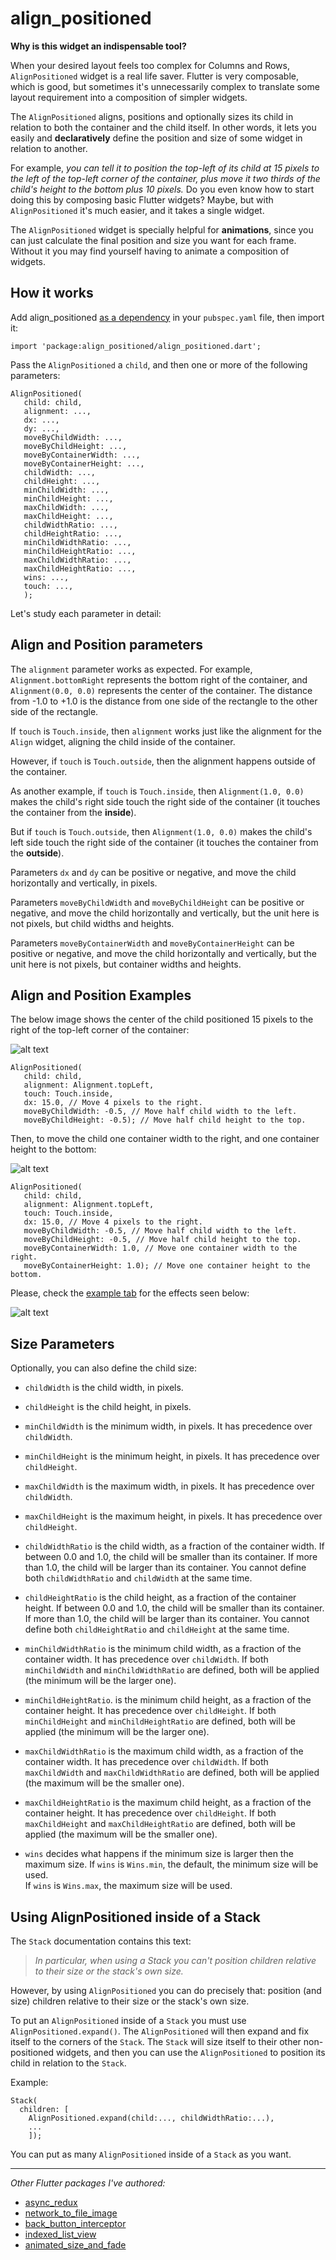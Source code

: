 # align_positioned

**Why is this widget an indispensable tool?** 

When your desired layout feels too complex for Columns and Rows, `AlignPositioned` widget is a real life saver.
Flutter is very composable, which is good, but sometimes it's unnecessarily complex to translate some layout 
requirement into a composition of simpler widgets. 

The `AlignPositioned` aligns, positions and optionally sizes its child 
in relation to both the container and the child itself.
In other words, it lets you easily and **declaratively** 
define the position and size of some widget in relation to another. 

For example, *you can tell it to position the top-left of its child at 15 pixels
to the left of the top-left corner of the container, 
plus move it two thirds of the child's height to the bottom plus 10 pixels.*
Do you even know how to start doing this by composing basic Flutter widgets?
Maybe, but with `AlignPositioned` it's much easier, and it takes a single widget.

The `AlignPositioned` widget is specially helpful for **animations**, 
since you can just calculate the final position and size you want for each frame. 
Without it you may find yourself having to animate a composition of widgets.

## How it works 

Add align_positioned [as a dependency](https://pub.dartlang.org/packages/align_positioned#-installing-tab-) 
in your `pubspec.yaml` file,
then import it:

    import 'package:align_positioned/align_positioned.dart';

Pass the `AlignPositioned` a `child`, and then one or more of the following parameters:
 
    AlignPositioned(
       child: child,           
       alignment: ...,
       dx: ...,
       dy: ...,
       moveByChildWidth: ...,
       moveByChildHeight: ...,
       moveByContainerWidth: ...,
       moveByContainerHeight: ...,
       childWidth: ...,
       childHeight: ...,
       minChildWidth: ...,
       minChildHeight: ...,
       maxChildWidth: ...,
       maxChildHeight: ...,
       childWidthRatio: ...,
       childHeightRatio: ...,
       minChildWidthRatio: ...,
       minChildHeightRatio: ...,
       maxChildWidthRatio: ...,
       maxChildHeightRatio: ...,
       wins: ...,
       touch: ...,       
       ); 
   
Let's study each parameter in detail:
        
## Align and Position parameters

The `alignment` parameter works as expected. For example, 
`Alignment.bottomRight` represents the bottom right of the container, 
and `Alignment(0.0, 0.0)` represents the center of the container. 
The distance from -1.0 to +1.0 is the distance from one side of the rectangle 
to the other side of the rectangle. 

If `touch` is `Touch.inside`, then `alignment` works just like the alignment 
for the `Align` widget, aligning the child inside of the container. 

However, if `touch` is `Touch.outside`, then the alignment happens outside of 
the container. 

As another example, if `touch` is `Touch.inside`, then `Alignment(1.0, 0.0)` makes the child's
right side touch the right side of the container (it touches the container from the **inside**). 

But if `touch` is `Touch.outside`, then `Alignment(1.0, 0.0)` makes the child's 
left side touch the right side of the container (it touches the container from the **outside**).

Parameters `dx` and `dy` can be positive or negative, and move the child horizontally and 
vertically, in pixels.

Parameters `moveByChildWidth` and `moveByChildHeight` can be positive or negative, and move the child 
horizontally and vertically, but the unit here is not pixels, but child widths and heights. 

Parameters `moveByContainerWidth` and `moveByContainerHeight` can be positive or negative, and move the child 
horizontally and vertically, but the unit here is not pixels, but container widths and heights.

## Align and Position Examples

The below image shows the center of the child positioned 15 pixels to the right 
of the top-left corner of the container: 

![alt text](./example/alignPos1.png)
  
    AlignPositioned(
       child: child,        
       alignment: Alignment.topLeft,
       touch: Touch.inside,
       dx: 15.0, // Move 4 pixels to the right. 
       moveByChildWidth: -0.5, // Move half child width to the left.  
       moveByChildHeight: -0.5); // Move half child height to the top.
       
Then, to move the child one container width to the right, and one container height to the bottom: 

![alt text](./example/alignPos2.png)
  
    AlignPositioned(
       child: child,        
       alignment: Alignment.topLeft,
       touch: Touch.inside,
       dx: 15.0, // Move 4 pixels to the right. 
       moveByChildWidth: -0.5, // Move half child width to the left.  
       moveByChildHeight: -0.5, // Move half child height to the top.
       moveByContainerWidth: 1.0, // Move one container width to the right.
       moveByContainerHeight: 1.0); // Move one container height to the bottom.               

Please, check the [example tab](https://pub.dartlang.org/packages/align_positioned#-example-tab-)
for the effects seen below:

![alt text](./example/alignPos3.png)

## Size Parameters

Optionally, you can also define the child size:

- `childWidth` is the child width, in pixels.

- `childHeight` is the child height, in pixels.

- `minChildWidth` is the minimum width, in pixels. It has precedence over `childWidth`.  

- `minChildHeight` is the minimum height, in pixels. It has precedence over `childHeight`.

- `maxChildWidth` is the maximum width, in pixels. It has precedence over `childWidth`.

- `maxChildHeight` is the maximum height, in pixels. It has precedence over `childHeight`.

- `childWidthRatio` is the child width, as a fraction of the container width.
   If between 0.0 and 1.0, the child will be smaller than its container.
   If more than 1.0, the child will be larger than its container. 
   You cannot define both `childWidthRatio` and `childWidth` at the same time.

- `childHeightRatio` is the child height, as a fraction of the container height.
   If between 0.0 and 1.0, the child will be smaller than its container.
   If more than 1.0, the child will be larger than its container. 
   You cannot define both `childHeightRatio` and `childHeight` at the same time.

- `minChildWidthRatio` is the minimum child width, as a fraction of the container width. 
   It has precedence over `childWidth`. If both `minChildWidth` and `minChildWidthRatio` 
   are defined, both will be applied (the minimum will be the larger one). 

- `minChildHeightRatio`. is the minimum child height, as a fraction of the container height. 
   It has precedence over `childHeight`. If both `minChildHeight` and `minChildHeightRatio` 
   are defined, both will be applied (the minimum will be the larger one).

- `maxChildWidthRatio` is the maximum child width, as a fraction of the container width. 
   It has precedence over `childWidth`. If both `maxChildWidth` and `maxChildWidthRatio` 
   are defined, both will be applied (the maximum will be the smaller one). 

- `maxChildHeightRatio` is the maximum child height, as a fraction of the container height. 
   It has precedence over `childHeight`. If both `maxChildHeight` and `maxChildHeightRatio` 
   are defined, both will be applied (the maximum will be the smaller one).

- `wins` decides what happens if the minimum size is larger then the maximum size.
   If `wins` is `Wins.min`, the default, the minimum size will be used.  
   If `wins` is `Wins.max`, the maximum size will be used.

## Using AlignPositioned inside of a Stack

The `Stack` documentation contains this text:

> _In particular, when using a Stack you can't position
> children relative to their size or the stack's own size._

However, by using `AlignPositioned` you can do precisely that:
position (and size) children relative to their size or the stack's own size.

To put an `AlignPositioned` inside of a `Stack` you must use `AlignPositioned.expand()`.
The `AlignPositioned` will then expand and fix itself to the corners of the `Stack`. 
The `Stack` will size itself to their other non-positioned widgets, 
and then you can use the `AlignPositioned` to position its child in relation to the `Stack`.

Example:
```
Stack(
  children: [
    AlignPositioned.expand(child:..., childWidthRatio:...),
    ...
    ]);
```                  

You can put as many `AlignPositioned` inside of a `Stack` as you want. 


***

*Other Flutter packages I've authored:* 
* <a href="https://pub.dev/packages/async_redux">async_redux</a>
* <a href="https://pub.dev/packages/network_to_file_image">network_to_file_image</a>
* <a href="https://pub.dev/packages/back_button_interceptor">back_button_interceptor</a>
* <a href="https://pub.dev/packages/indexed_list_view">indexed_list_view</a> 
* <a href="https://pub.dev/packages/animated_size_and_fade">animated_size_and_fade</a>




